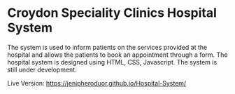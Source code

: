 <h1>Croydon Speciality Clinics Hospital System</h1> 
The system is used to inform patients on the services provided at the hospital and allows the patients to book an appointment through a form. The hospital system is designed using HTML, CSS, Javascript. The system is still under development.

Live Version: https://jenipheroduor.github.io/Hospital-System/